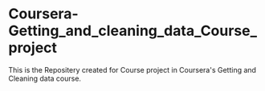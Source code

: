 Coursera-Getting_and_cleaning_data_Course_project
=================================================

This is the Repositery created for Course project in Coursera's Getting and Cleaning data course.
